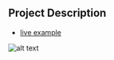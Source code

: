## Project Description

* [live example](https:irtiq7.github.io/bitbytelab)

![alt text](https://github.com/learning-zone/Website-Templates/blob/master/assets/Gunmetal.png "Bitbytelab")
